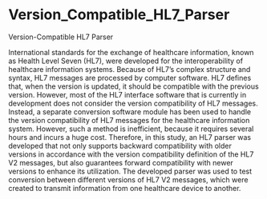 ﻿# Version_Compatible_HL7_Parser

Version-Compatible HL7 Parser

International standards for the exchange of healthcare information, known as Health Level Seven (HL7), were developed for the interoperability of healthcare information systems. Because of HL7’s complex structure and syntax, HL7 messages are processed by computer software. HL7 defines that, when the version is updated, it should be compatible with the previous version. However, most of the HL7 interface software that is currently in development does not consider the version compatibility of HL7 messages. Instead, a separate conversion software module has been used to handle the version compatibility of HL7 messages for the healthcare information system. However, such a method is inefficient, because it requires several hours and incurs a huge cost. Therefore, in this study, an HL7 parser was developed that not only supports backward compatibility with older versions in accordance with the version compatibility definition of the HL7 V2 messages, but also guarantees forward compatibility with newer versions to enhance its utilization. The developed parser was used to test conversion between different versions of HL7 V2 messages, which were created to transmit information from one healthcare device to another.
